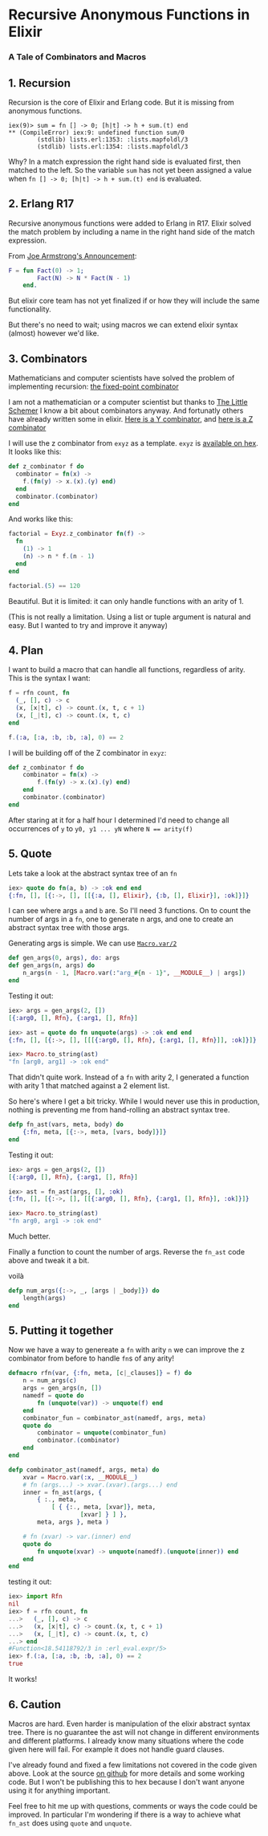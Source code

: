 # Recursive Anonymous Functions in Elixir
### A Tale of Combinators and Macros

## 1. Recursion

Recursion is the core of Elixir and Erlang code. But it is missing from anonymous functions.

```
iex(9)> sum = fn [] -> 0; [h|t] -> h + sum.(t) end
** (CompileError) iex:9: undefined function sum/0
		(stdlib) lists.erl:1353: :lists.mapfoldl/3
		(stdlib) lists.erl:1354: :lists.mapfoldl/3
```

Why? In a match expression the right hand side is evaluated first, then matched to the left.
So the variable `sum` has not yet been assigned a value when `fn [] -> 0; [h|t] -> h + sum.(t) end` is evaluated.

## 2. Erlang R17

Recursive anonymous functions were added to Erlang in R17. Elixir solved the match
problem by including a name in the right hand side of the match expression.

From [Joe Armstrong's Announcement](http://joearms.github.io/2014/02/01/big-changes-to-erlang.html):

```erlang
F = fun Fact(0) -> 1; 
		Fact(N) -> N * Fact(N - 1) 
	end.
```

But elixir core team has not yet finalized if or how they will include the same functionality.

But there's no need to wait; using macros we can extend elixir syntax (almost) however we'd like.

## 3. Combinators

Mathematicians and computer scientists have solved the problem of implementing recursion: [the fixed-point combinator](https://en.wikipedia.org/wiki/Fixed-point_combinator)

I am not a mathematician or a computer scientist but thanks to [The Little Schemer](https://mitpress.mit.edu/index.php?q=books/little-schemer) I know a bit
about combinators anyway. And fortunatly others have already written some in elixir. [Here is a Y combinator](http://stackoverflow.com/a/25829932/579260), and [here is a Z combinator](https://github.com/Dkendal/exyz/blob/master/lib/exyz.ex)

I will use the z combinator from `exyz` as a template. `exyz` is [available on hex](https://hex.pm/packages/exyz). It looks like this:

```elixir
def z_combinator f do
  combinator = fn(x) ->
    f.(fn(y) -> x.(x).(y) end)
  end
  combinator.(combinator)
end
```

And works like this:

```elixir
factorial = Exyz.z_combinator fn(f) ->
  fn
    (1) -> 1
    (n) -> n * f.(n - 1)
  end
end

factorial.(5) == 120
```

Beautiful. But it is limited: it can only handle functions with an arity of 1.

(This is not really a limitation. Using a list or tuple argument is natural and easy. But I wanted to try and improve it
anyway)

## 4. Plan

I want to build a macro that can handle all functions, regardless of arity. This is the syntax I want:

```elixir
f = rfn count, fn
  (_, [], c) -> c
  (x, [x|t], c) -> count.(x, t, c + 1)
  (x, [_|t], c) -> count.(x, t, c)
end

f.(:a, [:a, :b, :b, :a], 0) == 2
```

I will be building off of the Z combinator in `exyz`:

```elixir
def z_combinator f do
	combinator = fn(x) ->
		f.(fn(y) -> x.(x).(y) end)
	end
	combinator.(combinator)
end
```

After staring at it for a half hour I determined I'd need to change all occurrences
of `y` to `y0, y1 ... yN` where `N == arity(f)`

## 5. Quote

Lets take a look at the abstract syntax tree of an `fn`

```elixir
iex> quote do fn(a, b) -> :ok end end
{:fn, [], [{:->, [], [[{:a, [], Elixir}, {:b, [], Elixir}], :ok]}]}
```

I can see where args `a` and `b` are. So I'll need 3 functions. On to count the number of
args in a `fn`, one to generate n args, and one to create an abstract syntax tree with those args.

Generating args is simple. We can use [`Macro.var/2`](http://elixir-lang.org/docs/v1.2/elixir/Macro.html#var/2)

```elixir
def gen_args(0, args), do: args
def gen_args(n, args) do
	n_args(n - 1, [Macro.var(:"arg_#{n - 1}", __MODULE__) | args])
end
```

Testing it out:

```elixir
iex> args = gen_args(2, [])
[{:arg0, [], Rfn}, {:arg1, [], Rfn}]

iex> ast = quote do fn unquote(args) -> :ok end end
{:fn, [], [{:->, [], [[[{:arg0, [], Rfn}, {:arg1, [], Rfn}]], :ok]}]}

iex> Macro.to_string(ast)
"fn [arg0, arg1] -> :ok end"
```

That didn't quite work. Instead of a `fn` with arity 2, I generated a function with 
arity 1 that matched against a 2 element list.

So here's where I get a bit tricky. While I would never use this in production, nothing
is preventing me from hand-rolling an abstract syntax tree.

```elixir
defp fn_ast(vars, meta, body) do
	{:fn, meta, [{:->, meta, [vars, body]}]}
end
```

Testing it out:

```elixir
iex> args = gen_args(2, [])
[{:arg0, [], Rfn}, {:arg1, [], Rfn}]

iex> ast = fn_ast(args, [], :ok)
{:fn, [], [{:->, [], [[{:arg0, [], Rfn}, {:arg1, [], Rfn}], :ok]}]}

iex> Macro.to_string(ast)
"fn arg0, arg1 -> :ok end"
```

Much better.

Finally a function to count the number of args. Reverse the `fn_ast` code above and tweak it a bit.

voilà

```elixir
defp num_args({:->, _, [args | _body]}) do
	length(args)
end
```

## 5. Putting it together

Now we have a way to genereate a `fn` with arity `n` we can improve the z combinator from before to handle `fn`s of any arity!

```elixir
defmacro rfn(var, {:fn, meta, [c|_clauses]} = f) do
	n = num_args(c)
	args = gen_args(n, [])
	namedf = quote do
		fn (unquote(var)) -> unquote(f) end
	end
	combinator_fun = combinator_ast(namedf, args, meta)
	quote do
		combinator = unquote(combinator_fun)
		combinator.(combinator)
	end
end

defp combinator_ast(namedf, args, meta) do
	xvar = Macro.var(:x, __MODULE__)
	# fn (args...) -> xvar.(xvar).(args...) end
	inner = fn_ast(args, {
		{ :., meta,
			[ { {:., meta, [xvar]}, meta,
					[xvar] } ] },
		meta, args }, meta )

	# fn (xvar) -> var.(inner) end
	quote do
		fn unquote(xvar) -> unquote(namedf).(unquote(inner)) end
	end
end
```

testing it out:

```elixir
iex> import Rfn
nil
iex> f = rfn count, fn
...>   (_, [], c) -> c
...>   (x, [x|t], c) -> count.(x, t, c + 1)
...>   (x, [_|t], c) -> count.(x, t, c)
...> end
#Function<18.54118792/3 in :erl_eval.expr/5>
iex> f.(:a, [:a, :b, :b, :a], 0) == 2
true
```

It works!

## 6. Caution

Macros are hard. Even harder is manipulation of the elixir abstract syntax tree. There is no guarantee the ast 
will not change in different environments and different platforms. I already know many situations where the code 
given here will fail. For example it does not handle guard clauses.

I've already found and fixed a few limitations not covered in the code given above. Look at the source [on github](https://github.com/jisaacstone/ex_rfn/blob/master/lib/rfn.ex) for more details and some working code. But I won't be publishing this to hex because I don't want anyone using it for anything important.

Feel free to hit me up with questions, comments or ways the code could be improved. In particular I'm wondering if there is a way to achieve what `fn_ast` does using `quote` and `unquote`.
